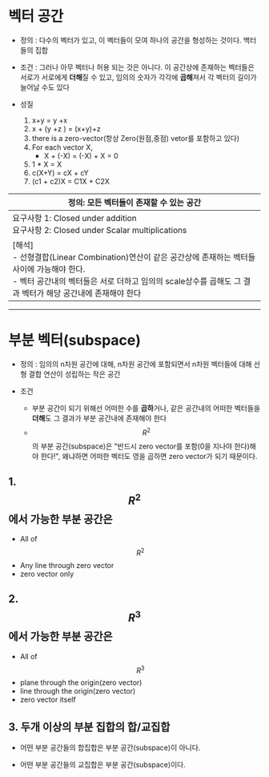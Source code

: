 # 벡터 공간

- 정의 : 다수의 벡터가 있고, 이 벡터들이 모여 하나의 공간을 형성하는 것이다. 백터들의 집합

- 조건 : 그러나 아무 벡터나 허용 되는 것은 아니다. 이 공간상에 존재하는 벡터들은 서로가 서로에게 **더해**질 수 있고, 임의의 숫자가 각각에 **곱해**져서 각 벡터의 길이가 늘어날 수도 있다

- 성질 
  1. x+y = y +x
  2. x + (y +z ) = (x+y)+z
  3. there is a zero-vector(항상 Zero(원점,중점) vetor를 포함하고 있다)
  4. For each vector X, 
      - X + (-X) = (-X) + X = 0  
  5. 1 * X = X
  6. c(X+Y) = cX + cY 
  7. (c1 + c2)X = C1X + C2X 


|정의: 모든 벡터들이 존재할 수 있는 공간|
|-|
|요구사항 1: Closed under addition <br> 요구사항 2: Closed under Scalar multiplications|
|[해석]<br>- 선형결합(Linear Combination)연산이 같은 공간상에 존재하는 벡터들 사이에 가능해야 한다.<br> - 벡터 공간내의 벡터들은 서로 더하고 임의의 scale상수를 곱해도 그 결과 벡터가 해당 공간내에 존재해야 한다|

---

# 부분 벡터(subspace)

- 정의 : 임의의 n차원 공간에 대해, n차원 공간에 포함되면서 n차원 벡터들에 대해 선형 결합 연산이 성립하는 작은 공간

- 조건
  - 부분 공간이 되기 위해선 어떠한 수를 **곱하**거나, 같은 공간내의 어떠한 벡터들을 **더해**도 그 결과가 부분 공간내에 존재해야 한다
  - $$R^2$$의 부분 공간(subspace)은 "반드시 zero vector를 포함(0을 지나야 한다)해야 한다!", 왜냐하면 어떠한 벡터도 영을 곱하면 zero vector가 되기 때문이다.
  
  


## 1. $$R^2$$에서 가능한 부분 공간은 
- All of $$ R^2 $$ 
- Any line through zero vector
- zero vector only

## 2. $$R^3$$에서 가능한 부분 공간은 
- All of $$ R^3 $$ 
- plane through the origin(zero vector)
- line through the origin(zero vector)
- zero vector itself


## 3. 두개 이상의 부분 집합의 합/교집합

- 어떤 부분 공간들의 합집합은 부분 공간(subspace)이 아니다. 

- 어떤 부분 공간들의 교집합은 부분 공간(subspace)이다. 






  


